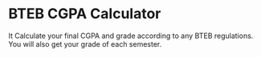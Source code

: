 # BTEB CGPA Calculator
It Calculate your final CGPA and grade according to any BTEB regulations. You will also get your grade of each semester.
